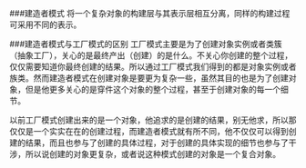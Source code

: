 ###建造者模式
将一个复杂对象的构建层与其表示层相互分离，同样的构建过程可采用不同的表示。

###建造者模式与工厂模式的区别
工厂模式主要是为了创建对象实例或者类簇（抽象工厂），关心的是最终产出（创建）的是什么。不关心你创建的整个过程，仅仅需要知道你最终创建的结果。所以通过工厂模式我们得到的都是对象实例或者族类。然而建造者模式在创建对象是要更为复杂一些，虽然其目的也是为了创建对象，但是他更多关心的是穿件这个对象的整个过程，甚至于创建对象的每一个细节。

以前工厂模式创建出来的是一个对象，他追求的是创建的结果，别无他求，所以那仅仅是一个实实在在的创建过程，而建造者模式就有所不同，他不仅仅可以得到创建的结果，而且也参与了创建的具体过程，对于创建的具体实现的细节也参与了干涉，所以说创建的对象更复杂，或者说这种模式创建的对象是一个复合对象。
